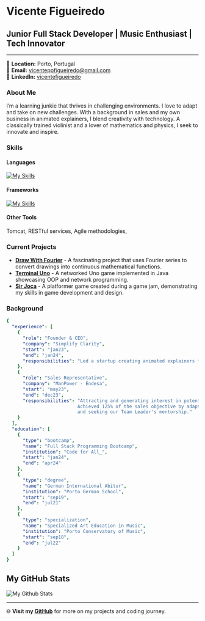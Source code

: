 # Vicente Figueiredo

## Junior Full Stack Developer | Music Enthusiast | Tech Innovator

---

📍 **Location:** Porto, Portugal  
📧 **Email:** [vicenteppfigueiredo@gmail.com](mailto:vicenteppfigueiredo@gmail.com)  
🔗 **LinkedIn:** [vicentefigueiredo](https://www.linkedin.com/in/vicentefigueiredo)

### About Me

I’m a learning junkie that thrives in challenging environments. I love to adapt and take on new challenges. With a background in sales and my own business in animated explainers, I blend creativity with technology. A classically trained violinist and a lover of mathematics and physics, I seek to innovate and inspire.

### Skills

#### Languages 
[![My Skills](https://skillicons.dev/icons?i=py,java,js,html,css,cpp)](https://www.twitch.tv/sawsent)
#### Frameworks
[![My Skills](https://skillicons.dev/icons?i=flask,maven,spring,hibernate,jquery,bootstrap)](https://www.twitch.tv/sawsent)
#### Other Tools 
Tomcat, RESTful services, Agile methodologies,

### Current Projects

- **[Draw With Fourier](https://github.com/sawsent/draw-with-Fourier)** - A fascinating project that uses Fourier series to convert drawings into continuous mathematical functions.
- **[Terminal Uno](https://github.com/sawsent/Uno)** - A networked Uno game implemented in Java showcasing OOP and network programming.
- **[Sir Joca](https://github.com/sawsent/sirJoca)** - A platformer game created during a game jam, demonstrating my skills in game development and design.

### Background
```yaml
{
  "experience": [
    {
      "role": "Founder & CEO",
      "company": "Simplify Clarity",
      "start": "jan23",
      "end": "jan24",
      "responsibilities": "Led a startup creating animated explainers for tech startups globally."
    },
    {
      "role": "Sales Representative",
      "company": "ManPower - Endesa",
      "start": "may23",
      "end": "dec23",
      "responsibilities": "Attracting and generating interest in potential customers, while being the first point of contact. \
                          Achieved 125% of the sales objective by adapting to customers, testing different strategies and approaches, \
                          and seeking our Team Leader's mentorship."
    }
  ],
  "education": [
    {
      "type": "bootcamp",
      "name": "Full Stack Programming Bootcamp",
      "institution": "Code for All_",
      "start": "jan24",
      "end": "apr24"
    },
    {
      "type": "degree",
      "name": "German International Abitur",
      "institution": "Porto German School",
      "start": "sep19",
      "end": "jul21"
    },
    {
      "type": "specialization",
      "name": "Specialized Art Education in Music",
      "institution": "Porto Conservatory of Music",
      "start": "sep18",
      "end": "jul22"
    }
  ]
}
```
## My GitHub Stats
![My Github Stats](https://github-readme-stats.vercel.app/api?username=sawsent&show_icons=true&theme=transparent)


---

🌐 **Visit my [GitHub](http://github.com/sawsent)** for more on my projects and coding journey.
